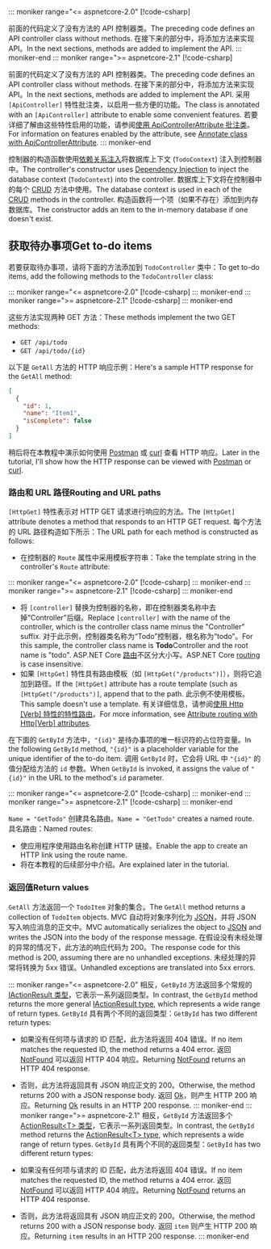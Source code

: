 ::: moniker range="<= aspnetcore-2.0"
[!code-csharp[](../../tutorials/first-web-api/samples/2.0/TodoApi/Controllers/TodoController2.cs?name=snippet_todo1)]

<span data-ttu-id="4e697-101">前面的代码定义了没有方法的 API 控制器类。</span><span class="sxs-lookup"><span data-stu-id="4e697-101">The preceding code defines an API controller class without methods.</span></span> <span data-ttu-id="4e697-102">在接下来的部分中，将添加方法来实现 API。</span><span class="sxs-lookup"><span data-stu-id="4e697-102">In the next sections, methods are added to implement the API.</span></span>
::: moniker-end
::: moniker range=">= aspnetcore-2.1"
[!code-csharp[](../../tutorials/first-web-api/samples/2.1/TodoApi/Controllers/TodoController2.cs?name=snippet_todo1)]

<span data-ttu-id="4e697-103">前面的代码定义了没有方法的 API 控制器类。</span><span class="sxs-lookup"><span data-stu-id="4e697-103">The preceding code defines an API controller class without methods.</span></span> <span data-ttu-id="4e697-104">在接下来的部分中，将添加方法来实现 API。</span><span class="sxs-lookup"><span data-stu-id="4e697-104">In the next sections, methods are added to implement the API.</span></span> <span data-ttu-id="4e697-105">采用 `[ApiController]` 特性批注类，以启用一些方便的功能。</span><span class="sxs-lookup"><span data-stu-id="4e697-105">The class is annotated with an `[ApiController]` attribute to enable some convenient features.</span></span> <span data-ttu-id="4e697-106">若要详细了解由这些特性启用的功能，请参阅[使用 ApiControllerAttribute 批注类](xref:web-api/index#annotate-class-with-apicontrollerattribute)。</span><span class="sxs-lookup"><span data-stu-id="4e697-106">For information on features enabled by the attribute, see [Annotate class with ApiControllerAttribute](xref:web-api/index#annotate-class-with-apicontrollerattribute).</span></span>
::: moniker-end

<span data-ttu-id="4e697-107">控制器的构造函数使用[依赖关系注入](xref:fundamentals/dependency-injection)将数据库上下文 (`TodoContext`) 注入到控制器中。</span><span class="sxs-lookup"><span data-stu-id="4e697-107">The controller's constructor uses [Dependency Injection](xref:fundamentals/dependency-injection) to inject the database context (`TodoContext`) into the controller.</span></span> <span data-ttu-id="4e697-108">数据库上下文将在控制器中的每个 [CRUD](https://wikipedia.org/wiki/Create,_read,_update_and_delete) 方法中使用。</span><span class="sxs-lookup"><span data-stu-id="4e697-108">The database context is used in each of the [CRUD](https://wikipedia.org/wiki/Create,_read,_update_and_delete) methods in the controller.</span></span> <span data-ttu-id="4e697-109">构造函数将一个项（如果不存在）添加到内存数据库。</span><span class="sxs-lookup"><span data-stu-id="4e697-109">The constructor adds an item to the in-memory database if one doesn't exist.</span></span>

## <a name="get-to-do-items"></a><span data-ttu-id="4e697-110">获取待办事项</span><span class="sxs-lookup"><span data-stu-id="4e697-110">Get to-do items</span></span>

<span data-ttu-id="4e697-111">若要获取待办事项，请将下面的方法添加到 `TodoController` 类中：</span><span class="sxs-lookup"><span data-stu-id="4e697-111">To get to-do items, add the following methods to the `TodoController` class:</span></span>

::: moniker range="<= aspnetcore-2.0"
[!code-csharp[](../../tutorials/first-web-api/samples/2.0/TodoApi/Controllers/TodoController.cs?name=snippet_GetAll)]
::: moniker-end
::: moniker range=">= aspnetcore-2.1"
[!code-csharp[](../../tutorials/first-web-api/samples/2.1/TodoApi/Controllers/TodoController.cs?name=snippet_GetAll)]
::: moniker-end

<span data-ttu-id="4e697-112">这些方法实现两种 GET 方法：</span><span class="sxs-lookup"><span data-stu-id="4e697-112">These methods implement the two GET methods:</span></span>

* `GET /api/todo`
* `GET /api/todo/{id}`

<span data-ttu-id="4e697-113">以下是 `GetAll` 方法的 HTTP 响应示例：</span><span class="sxs-lookup"><span data-stu-id="4e697-113">Here's a sample HTTP response for the `GetAll` method:</span></span>

```json
[
  {
    "id": 1,
    "name": "Item1",
    "isComplete": false
  }
]
```

<span data-ttu-id="4e697-114">稍后将在本教程中演示如何使用 [Postman](https://www.getpostman.com/) 或 [curl](https://developer.apple.com/legacy/library/documentation/Darwin/Reference/ManPages/man1/curl.1.html) 查看 HTTP 响应。</span><span class="sxs-lookup"><span data-stu-id="4e697-114">Later in the tutorial, I'll show how the HTTP response can be viewed with [Postman](https://www.getpostman.com/) or [curl](https://developer.apple.com/legacy/library/documentation/Darwin/Reference/ManPages/man1/curl.1.html).</span></span>

### <a name="routing-and-url-paths"></a><span data-ttu-id="4e697-115">路由和 URL 路径</span><span class="sxs-lookup"><span data-stu-id="4e697-115">Routing and URL paths</span></span>

<span data-ttu-id="4e697-116">`[HttpGet]` 特性表示对 HTTP GET 请求进行响应的方法。</span><span class="sxs-lookup"><span data-stu-id="4e697-116">The `[HttpGet]` attribute denotes a method that responds to an HTTP GET request.</span></span> <span data-ttu-id="4e697-117">每个方法的 URL 路径构造如下所示：</span><span class="sxs-lookup"><span data-stu-id="4e697-117">The URL path for each method is constructed as follows:</span></span>

* <span data-ttu-id="4e697-118">在控制器的 `Route` 属性中采用模板字符串：</span><span class="sxs-lookup"><span data-stu-id="4e697-118">Take the template string in the controller's `Route` attribute:</span></span>

::: moniker range="<= aspnetcore-2.0"
[!code-csharp[](../../tutorials/first-web-api/samples/2.0/TodoApi/Controllers/TodoController.cs?name=TodoController&highlight=3)]
::: moniker-end
::: moniker range=">= aspnetcore-2.1"
[!code-csharp[](../../tutorials/first-web-api/samples/2.1/TodoApi/Controllers/TodoController.cs?name=TodoController&highlight=3)]
::: moniker-end

* <span data-ttu-id="4e697-119">将 `[controller]` 替换为控制器的名称，即在控制器类名称中去掉“Controller”后缀。</span><span class="sxs-lookup"><span data-stu-id="4e697-119">Replace `[controller]` with the name of the controller, which is the controller class name minus the "Controller" suffix.</span></span> <span data-ttu-id="4e697-120">对于此示例，控制器类名称为“Todo”控制器，根名称为“todo”。</span><span class="sxs-lookup"><span data-stu-id="4e697-120">For this sample, the controller class name is **Todo**Controller and the root name is "todo".</span></span> <span data-ttu-id="4e697-121">ASP.NET Core [路由](xref:mvc/controllers/routing)不区分大小写。</span><span class="sxs-lookup"><span data-stu-id="4e697-121">ASP.NET Core [routing](xref:mvc/controllers/routing) is case insensitive.</span></span>
* <span data-ttu-id="4e697-122">如果 `[HttpGet]` 特性具有路由模板（如 `[HttpGet("/products")]`），则将它追加到路径。</span><span class="sxs-lookup"><span data-stu-id="4e697-122">If the `[HttpGet]` attribute has a route template (such as `[HttpGet("/products")]`, append that to the path.</span></span> <span data-ttu-id="4e697-123">此示例不使用模板。</span><span class="sxs-lookup"><span data-stu-id="4e697-123">This sample doesn't use a template.</span></span> <span data-ttu-id="4e697-124">有关详细信息，请参阅[使用 Http [Verb] 特性的特性路由](xref:mvc/controllers/routing#attribute-routing-with-httpverb-attributes)。</span><span class="sxs-lookup"><span data-stu-id="4e697-124">For more information, see [Attribute routing with Http[Verb] attributes](xref:mvc/controllers/routing#attribute-routing-with-httpverb-attributes).</span></span>

<span data-ttu-id="4e697-125">在下面的 `GetById` 方法中，`"{id}"` 是待办事项的唯一标识符的占位符变量。</span><span class="sxs-lookup"><span data-stu-id="4e697-125">In the following `GetById` method, `"{id}"` is a placeholder variable for the unique identifier of the to-do item.</span></span> <span data-ttu-id="4e697-126">调用 `GetById` 时，它会将 URL 中 `"{id}"` 的值分配给方法的 `id` 参数。</span><span class="sxs-lookup"><span data-stu-id="4e697-126">When `GetById` is invoked, it assigns the value of `"{id}"` in the URL to the method's `id` parameter.</span></span>

::: moniker range="<= aspnetcore-2.0"
[!code-csharp[](../../tutorials/first-web-api/samples/2.0/TodoApi/Controllers/TodoController.cs?name=snippet_GetByID&highlight=1-2)]
::: moniker-end
::: moniker range=">= aspnetcore-2.1"
[!code-csharp[](../../tutorials/first-web-api/samples/2.1/TodoApi/Controllers/TodoController.cs?name=snippet_GetByID&highlight=1-2)]
::: moniker-end

<span data-ttu-id="4e697-127">`Name = "GetTodo"` 创建具名路由。</span><span class="sxs-lookup"><span data-stu-id="4e697-127">`Name = "GetTodo"` creates a named route.</span></span> <span data-ttu-id="4e697-128">具名路由：</span><span class="sxs-lookup"><span data-stu-id="4e697-128">Named routes:</span></span>

* <span data-ttu-id="4e697-129">使应用程序使用路由名称创建 HTTP 链接。</span><span class="sxs-lookup"><span data-stu-id="4e697-129">Enable the app to create an HTTP link using the route name.</span></span>
* <span data-ttu-id="4e697-130">将在本教程的后续部分中介绍。</span><span class="sxs-lookup"><span data-stu-id="4e697-130">Are explained later in the tutorial.</span></span>

### <a name="return-values"></a><span data-ttu-id="4e697-131">返回值</span><span class="sxs-lookup"><span data-stu-id="4e697-131">Return values</span></span>

<span data-ttu-id="4e697-132">`GetAll` 方法返回一个 `TodoItem` 对象的集合。</span><span class="sxs-lookup"><span data-stu-id="4e697-132">The `GetAll` method returns a collection of `TodoItem` objects.</span></span> <span data-ttu-id="4e697-133">MVC 自动将对象序列化为 [JSON](https://www.json.org/)，并将 JSON 写入响应消息的正文中。</span><span class="sxs-lookup"><span data-stu-id="4e697-133">MVC automatically serializes the object to [JSON](https://www.json.org/) and writes the JSON into the body of the response message.</span></span> <span data-ttu-id="4e697-134">在假设没有未经处理的异常的情况下，此方法的响应代码为 200。</span><span class="sxs-lookup"><span data-stu-id="4e697-134">The response code for this method is 200, assuming there are no unhandled exceptions.</span></span> <span data-ttu-id="4e697-135">未经处理的异常将转换为 5xx 错误。</span><span class="sxs-lookup"><span data-stu-id="4e697-135">Unhandled exceptions are translated into 5xx errors.</span></span>

::: moniker range="<= aspnetcore-2.0"
<span data-ttu-id="4e697-136">相反，`GetById` 方法返回多个常规的 [IActionResult 类型](xref:web-api/action-return-types#iactionresult-type)，它表示一系列返回类型。</span><span class="sxs-lookup"><span data-stu-id="4e697-136">In contrast, the `GetById` method returns the more general [IActionResult type](xref:web-api/action-return-types#iactionresult-type), which represents a wide range of return types.</span></span> <span data-ttu-id="4e697-137">`GetById` 具有两个不同的返回类型：</span><span class="sxs-lookup"><span data-stu-id="4e697-137">`GetById` has two different return types:</span></span>

* <span data-ttu-id="4e697-138">如果没有任何项与请求的 ID 匹配，此方法将返回 404 错误。</span><span class="sxs-lookup"><span data-stu-id="4e697-138">If no item matches the requested ID, the method returns a 404 error.</span></span> <span data-ttu-id="4e697-139">返回 [NotFound](/dotnet/api/microsoft.aspnetcore.mvc.controllerbase.notfound) 可以返回 HTTP 404 响应。</span><span class="sxs-lookup"><span data-stu-id="4e697-139">Returning [NotFound](/dotnet/api/microsoft.aspnetcore.mvc.controllerbase.notfound) returns an HTTP 404 response.</span></span>
* <span data-ttu-id="4e697-140">否则，此方法将返回具有 JSON 响应正文的 200。</span><span class="sxs-lookup"><span data-stu-id="4e697-140">Otherwise, the method returns 200 with a JSON response body.</span></span> <span data-ttu-id="4e697-141">返回 [Ok](/dotnet/api/microsoft.aspnetcore.mvc.controllerbase.ok)，则产生 HTTP 200 响应。</span><span class="sxs-lookup"><span data-stu-id="4e697-141">Returning [Ok](/dotnet/api/microsoft.aspnetcore.mvc.controllerbase.ok) results in an HTTP 200 response.</span></span>
::: moniker-end
::: moniker range=">= aspnetcore-2.1"
<span data-ttu-id="4e697-142">相反，`GetById` 方法返回多个 [ActionResult\<T> 类型](xref:web-api/action-return-types#actionresultt-type)，它表示一系列返回类型。</span><span class="sxs-lookup"><span data-stu-id="4e697-142">In contrast, the `GetById` method returns the [ActionResult\<T> type](xref:web-api/action-return-types#actionresultt-type), which represents a wide range of return types.</span></span> <span data-ttu-id="4e697-143">`GetById` 具有两个不同的返回类型：</span><span class="sxs-lookup"><span data-stu-id="4e697-143">`GetById` has two different return types:</span></span>

* <span data-ttu-id="4e697-144">如果没有任何项与请求的 ID 匹配，此方法将返回 404 错误。</span><span class="sxs-lookup"><span data-stu-id="4e697-144">If no item matches the requested ID, the method returns a 404 error.</span></span> <span data-ttu-id="4e697-145">返回 [NotFound](/dotnet/api/microsoft.aspnetcore.mvc.controllerbase.notfound) 可以返回 HTTP 404 响应。</span><span class="sxs-lookup"><span data-stu-id="4e697-145">Returning [NotFound](/dotnet/api/microsoft.aspnetcore.mvc.controllerbase.notfound) returns an HTTP 404 response.</span></span>
* <span data-ttu-id="4e697-146">否则，此方法将返回具有 JSON 响应正文的 200。</span><span class="sxs-lookup"><span data-stu-id="4e697-146">Otherwise, the method returns 200 with a JSON response body.</span></span> <span data-ttu-id="4e697-147">返回 `item` 则产生 HTTP 200 响应。</span><span class="sxs-lookup"><span data-stu-id="4e697-147">Returning `item` results in an HTTP 200 response.</span></span>
::: moniker-end
